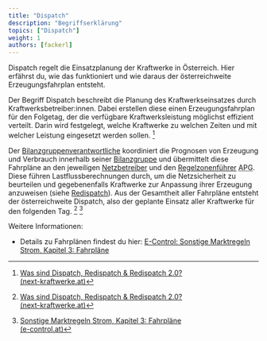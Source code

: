 ```yaml
---
title: "Dispatch"
description: "Begriffserklärung"
topics: ["Dispatch"]
weight: 1
authors: [fackerl]
---
```


Dispatch regelt die Einsatzplanung der Kraftwerke in Österreich. Hier erfährst du, wie das funktioniert und wie daraus der österreichweite Erzeugungsfahrplan entsteht.

<!-- more -->

Der Begriff Dispatch beschreibt die Planung des Kraftwerkseinsatzes durch Kraftwerksbetreiber:innen. Dabei erstellen diese einen Erzeugungsfahrplan für den Folgetag, der die verfügbare Kraftwerksleistung möglichst effizient verteilt. Darin wird festgelegt, welche Kraftwerke zu welchen Zeiten und mit welcher Leistung eingesetzt werden sollen. [^1]

Der [Bilanzgruppenverantwortliche](/wissen/akteure/) koordiniert die Prognosen von Erzeugung und Verbrauch innerhalb seiner [Bilanzgruppe](/wissen/bilanzgruppen/) und übermittelt diese Fahrpläne an den jeweiligen [Netzbetreiber]((/wissen/akteure/)) und den [Regelzonenführer](/wissen/akteure/) <abbr title="Austrian Power Grid">APG</abbr>. Diese führen Lastflussberechnungen durch, um die Netzsicherheit zu beurteilen und gegebenenfalls Kraftwerke zur Anpassung ihrer Erzeugung anzuweisen (siehe [Redispatch](/wissen/redispatch/)). Aus der Gesamtheit aller Fahrpläne entsteht der österreichweite Dispatch, also der geplante Einsatz aller Kraftwerke für den folgenden Tag. [^1] [^2]

Weitere Informationen:
- Details zu Fahrplänen findest du hier: [E-Control: Sonstige Marktregeln Strom, Kapitel 3: Fahrpläne](https://www.e-control.at/documents/1785851/1811582/SoMa_3_V6-3_VEROEFFENTLICHUNG.pdf/42486b9a-04b1-cd76-91c5-12706a09a907)

[^1]:[Was sind Dispatch, Redispatch & Redispatch 2.0?<br>(next-kraftwerke.at)](https://www.next-kraftwerke.at/wissen/dispatch-redispatch)
[^2]:[Sonstige Marktregeln Strom, Kapitel 3: Fahrpläne<br>(e-control.at)](https://www.e-control.at/documents/1785851/1811582/SoMa_3_V6-3_VEROEFFENTLICHUNG.pdf/42486b9a-04b1-cd76-91c5-12706a09a907)

